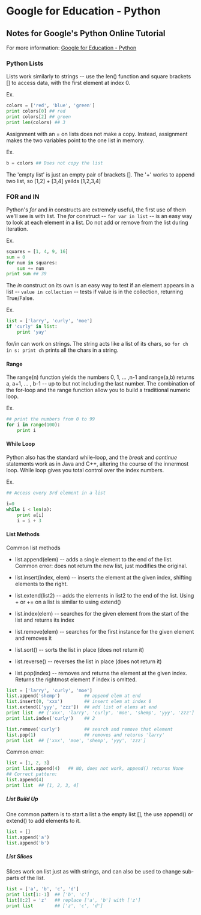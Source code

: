 # Google for Education - Python

## Notes for Google's Python Online Tutorial
For more information: [Google for Education - Python](https://developers.google.com/edu/python) 

### Python Lists

Lists work similarly to strings -- use the len() function and square brackets [] to access data, with the first element at index 0. 

Ex.

```py
colors = ['red', 'blue', 'green']
print colors[0] ## red
print colors[2] ## green
print len(colors) ## 3
```

Assignment with an = on lists does not make a copy. Instead, assignment makes the two variables point to the one list in memory.

Ex.
```py
b = colors ## Does not copy the list
```

The 'empty list' is just an empty pair of brackets []. The '+' works to append two list, so [1,2] + [3,4] yeilds [1,2,3,4]

### FOR and IN

Python's *for* and *in* constructs are extremely useful, the first use of them we'll see is with list. The *for* construct -- `for var in list` -- is an easy way to look at each element in a list. Do not add or remove from the list during iteration.

Ex.
```py
squares = [1, 4, 9, 16]
sum = 0
for num in squares:
    sum += num
print sum ## 39
```

The  *in* construct on its own is an easy way to test if an element appears in a list -- `value in collection` -- tests if value is in the collection, returning True/False.

Ex. 

```py
list = ['larry', 'curly', 'moe']
if 'curly' in list:
    print 'yay'
```

for/in can work on strings. The string acts like a list of its chars, so `for ch in s: print ch` prints all the chars in a string.

#### Range

The range(n) function yields the numbers 0, 1, ... ,n-1 and range(a,b) returns a, a+1, ... , b-1 -- up to but not including the last number. The combination of the for-loop and the range function allow you to build a traditional numeric loop.

Ex. 

```py
## print the numbers from 0 to 99
for i in range(100):
    print i
```

#### While Loop

Python also has the standard while-loop, and the *break* and *continue* statements work as in Java and C++, altering the course of the innermost loop. While loop gives you total control over the index numbers. 

Ex.

```py
## Access every 3rd element in a list

i=0
while i < len(a):
    print a[i]
    i = i + 3
```

#### List Methods

Common list methods

- list.append(elem) -- adds a single element to the end of the list. Common error: does not return the new list, just modifies the original.

- list.insert(index, elem) -- inserts the element at the given index, shifting elements to the right.

- list.extend(list2) -- adds the elements in list2 to the end of the list. Using + or += on a list is similar to using extend()

- list.index(elem) -- searches for the given element from the start of the list and returns its index

- list.remove(elem) -- searches for the first instance for the given element and removes it

- list.sort() -- sorts the list in place (does not return it)

- list.reverse() -- reverses the list in place (does not return it)

- list.pop(index) -- removes and returns the element at the given index. Returns the rightmost element if index is omitted.

```py
list = ['larry', 'curly', 'moe']
list.append('shemp')         ## append elem at end
list.insert(0, 'xxx')        ## insert elem at index 0
list.extend(['yyy', 'zzz'])  ## add list of elems at end
print list  ## ['xxx', 'larry', 'curly', 'moe', 'shemp', 'yyy', 'zzz']
print list.index('curly')    ## 2

list.remove('curly')         ## search and remove that element
list.pop(1)                  ## removes and returns 'larry'
print list  ## ['xxx', 'moe', 'shemp', 'yyy', 'zzz']
```

Common error:

```py
list = [1, 2, 3]
print list.append(4)   ## NO, does not work, append() returns None
## Correct pattern:
list.append(4)
print list  ## [1, 2, 3, 4]
```

##### List Build Up
One common pattern is to start a list a the empty list [], the use append() or extend() to add elements to it.

```py
list = []
list.append('a')
list.append('b')
```

##### List Slices

Slices work on list just as with strings, and can also be used to change sub-parts of the list.

```py
list = ['a', 'b', 'c', 'd']
print list[1:-1]  ## ['b', 'c']
list[0:2] = 'z'   ## replace ['a', 'b'] with ['z']
print list        ## ['z', 'c', 'd']
```